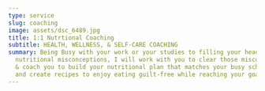 ```yaml
---
type: service
slug: coaching
image: assets/dsc_6489.jpg
title: 1:1 Nutrtional Coaching
subtitle: HEALTH, WELLNESS, & SELF-CARE COACHING
summary: Being Busy with your work or your studies to filling your head with all
  nutritional misconceptions, I will work with you to clear those misconceptions
  & coach you to build your nutritional plan that matches your busy schedule,
  and create recipes to enjoy eating guilt-free while reaching your goal!.
---
```

